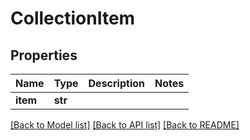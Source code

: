 # CollectionItem


## Properties
Name | Type | Description | Notes
------------ | ------------- | ------------- | -------------
**item** | **str** |  | 

[[Back to Model list]](../README.md#documentation-for-models) [[Back to API list]](../README.md#documentation-for-api-endpoints) [[Back to README]](../README.md)


